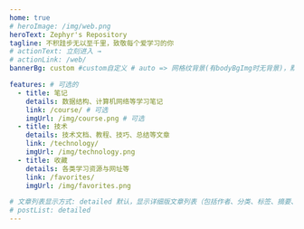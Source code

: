 ```yaml
---
home: true
# heroImage: /img/web.png
heroText: Zephyr's Repository
tagline: 不积跬步无以至千里，致敬每个爱学习的你
# actionText: 立刻进入 →
# actionLink: /web/
bannerBg: custom #custom自定义 # auto => 网格纹背景(有bodyBgImg时无背景)，默认 | none => 无 | '大图地址' | background: 自定义背景样式       提示：如发现文本颜色不适应你的背景时可以到palette.styl修改$bannerTextColor变量

features: # 可选的
  - title: 笔记
    details: 数据结构、计算机网络等学习笔记
    link: /course/ # 可选
    imgUrl: /img/course.png # 可选
  - title: 技术
    details: 技术文档、教程、技巧、总结等文章
    link: /technology/
    imgUrl: /img/technology.png
  - title: 收藏
    details: 各类学习资源与网址等
    link: /favorites/
    imgUrl: /img/favorites.png

# 文章列表显示方式: detailed 默认，显示详细版文章列表（包括作者、分类、标签、摘要、分页等）| simple => 显示简约版文章列表（仅标题和日期）| none 不显示文章列表
# postList: detailed
---
```


